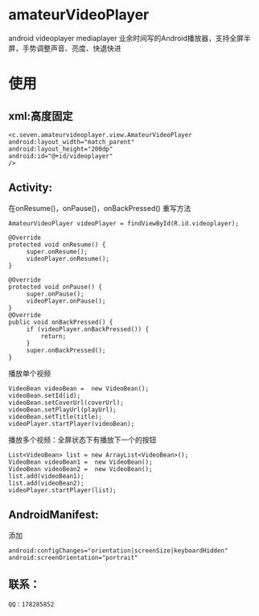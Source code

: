 # amateurVideoPlayer
android videoplayer mediaplayer 业余时间写的Android播放器，支持全屏半屏，手势调整声音、亮度、快退快进

使用
===
xml:高度固定
--
```
<c.seven.amateurvideoplayer.view.AmateurVideoPlayer
android:layout_width="match_parent"
android:layout_height="200dp"
android:id="@+id/videoplayer"
/>
```

Activity:
---
在onResume()，onPause()，onBackPressed() 重写方法
```
AmateurVideoPlayer videoPlayer = findViewById(R.id.videoplayer);

@Override
protected void onResume() {
     super.onResume();
     videoPlayer.onResume();
}

@Override
protected void onPause() {
     super.onPause();
     videoPlayer.onPause();
}
@Override
public void onBackPressed() {
     if (videoPlayer.onBackPressed()) {
         return;
     }
     super.onBackPressed(); 
}
```
播放单个视频
```
VideoBean videoBean =  new VideoBean();
videoBean.setId(id);
videoBean.setCoverUrl(coverUrl);
videoBean.setPlayUrl(playUrl);
videoBean.setTitle(title);
videoPlayer.startPlayer(videoBean);
```
播放多个视频：全屏状态下有播放下一个的按钮
```
List<VideoBean> list = new ArrayList<VideoBean>();
VideoBean videoBean1 =  new VideoBean();
VideoBean videoBean2 =  new VideoBean();
list.add(videoBean1);
list.add(videoBean2);
videoPlayer.startPlayer(list);
```
AndroidManifest:
---
添加<br>
```
android:configChanges="orientation|screenSize|keyboardHidden"
android:screenOrientation="portrait"
```
联系：
---
```
QQ：178285852
```


